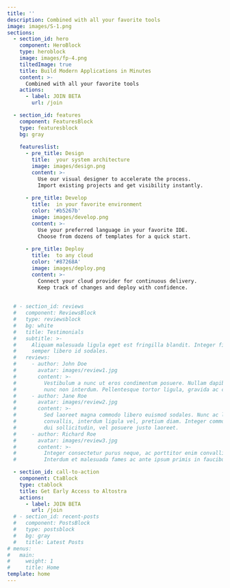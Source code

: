 ```yaml
---
title: ''
description: Combined with all your favorite tools
image: images/S-1.png
sections:
  - section_id: hero
    component: HeroBlock
    type: heroblock
    image: images/fp-4.png
    tiltedImage: true
    title: Build Modern Applications in Minutes
    content: >-
      Combined with all your favorite tools
    actions:
      - label: JOIN BETA
        url: /join

  - section_id: features
    component: FeaturesBlock
    type: featuresblock
    bg: gray
      
    featureslist:
      - pre_title: Design
        title:  your system architecture
        image: images/design.png
        content: >-
          Use our visual designer to accelerate the process.
          Import existing projects and get visibility instantly.
          
      - pre_title: Develop 
        title:  in your favorite environment
        color: '#b5267b'
        image: images/develop.png
        content: >-
          Use your preferred language in your favorite IDE.
          Choose from dozens of templates for a quick start.
                 
      - pre_title: Deploy 
        title:  to any cloud
        color: '#87268A'
        image: images/deploy.png
        content: >-
          Connect your cloud provider for continuous delivery.
          Keep track of changes and deploy with confidence.
                 
      
  # - section_id: reviews
  #   component: ReviewsBlock
  #   type: reviewsblock
  #   bg: white
  #   title: Testimonials
  #   subtitle: >-
  #     Aliquam malesuada ligula eget est fringilla blandit. Integer finibus
  #     semper libero id sodales. 
  #   reviews:
  #     - author: John Doe
  #       avatar: images/review1.jpg
  #       content: >-
  #         Vestibulum a nunc ut eros condimentum posuere. Nullam dapibus quis
  #         nunc non interdum. Pellentesque tortor ligula, gravida ac commodo eu.
  #     - author: Jane Roe
  #       avatar: images/review2.jpg
  #       content: >-
  #         Sed laoreet magna commodo libero euismod sodales. Nunc ac libero
  #         convallis, interdum ligula vel, pretium diam. Integer commodo sem at
  #         dui sollicitudin, vel posuere justo laoreet.
  #     - author: Richard Roe
  #       avatar: images/review3.jpg
  #       content: >-
  #         Integer consectetur purus neque, ac porttitor enim convallis vitae.
  #         Interdum et malesuada fames ac ante ipsum primis in faucibus.

  - section_id: call-to-action
    component: CtaBlock
    type: ctablock
    title: Get Early Access to Altostra
    actions:
      - label: JOIN BETA
        url: /join
  # - section_id: recent-posts
  #   component: PostsBlock
  #   type: postsblock
  #   bg: gray
  #   title: Latest Posts
# menus:
#   main:
#     weight: 1
#     title: Home
template: home
---
```

